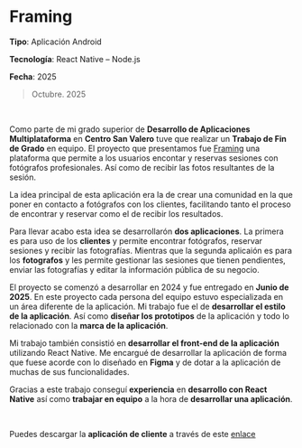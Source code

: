 # Framing

**Tipo**: Aplicación Android

**Tecnología**: React Native – Node.js

**Fecha**: 2025

> Octubre. 2025

<br>

Como parte de mi grado superior de **Desarrollo de Aplicaciones Multiplataforma** en **Centro San Valero** tuve que realizar un **Trabajo de Fin de Grado** en equipo. El proyecto que presentamos fue [Framing](https://github.com/SlavikBlxt4/framing/releases/tag/v.1.0.0) una plataforma que permite a los usuarios encontar y reservas sesiones con fotógrafos profesionales. Así como de recibir las fotos resultantes de la sesión.

La idea principal de esta aplicación era la de crear una comunidad en la que poner en contacto a fotógrafos con los clientes, facilitando tanto el proceso de encontrar y reservar como el de recibir los resultados.

Para llevar acabo esta idea se desarrollarón **dos aplicaciones**. La primera es para uso de los **clientes** y permite encontrar fotógrafos, reservar sesiones y recibir las fotografías. Mientras que la segunda aplicaión es para los **fotografos** y les permite gestionar las sesiones que tienen pendientes, enviar las fotografías y editar la información pública de su negocio.

El proyecto se comenzó a desarrollar en 2024 y fue entregado en **Junio de 2025**. En este proyecto cada persona del equipo estuvo especializada en un área diferente de la aplicación. Mi trabajo fue el de **desarrollar el estilo de la aplicación**. Así como **diseñar los prototipos** de la aplicación y todo lo relacionado con la **marca de la aplicación**. 

Mi trabajo también consistió en **desarrollar el front-end de la aplicación** utilizando React Native. Me encargué de desarrollar la aplicación de forma que fuese acorde con lo diseñado en **Figma** y de dotar a la aplicación de muchas de sus funcionalidades. 

Gracias a este trabajo conseguí **experiencia** en **desarrollo con React Native** así como **trabajar en equipo** a la hora de **desarrollar una aplicación**.

<br>

Puedes descargar la **aplicación de cliente** a través de este [enlace](https://github.com/SlavikBlxt4/framing/releases/tag/v.1.0.0)
